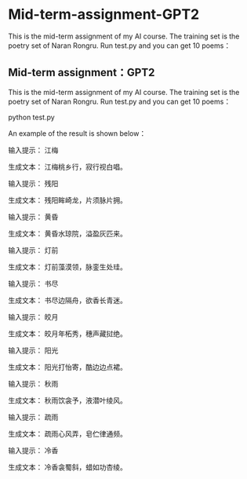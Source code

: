# Mid-term-assignment-GPT2
This is the mid-term assignment of my AI course. The training set is the poetry set of Naran Rongru. Run test.py and you can get 10 poems：
## Mid-term assignment：GPT2

This is the mid-term assignment of my AI course. The training set is the poetry set of Naran Rongru. Run test.py and you can get 10 poems：

python test.py

An example of the result is shown below：

输入提示： 江梅

生成文本： 江梅桃乡行，寂行视白唱。

输入提示： 残阳

生成文本： 残阳眸崎龙，片须脉片拥。

输入提示： 黄昏

生成文本： 黄昏水琼院，溢盈灰匹来。

输入提示： 灯前

生成文本： 灯前藻漠领，脉銮生处珪。

输入提示： 书尽

生成文本： 书尽边隔舟，欲香长青迷。

输入提示： 皎月

生成文本： 皎月年柘秀，穗声藏挝绝。

输入提示： 阳光

生成文本： 阳光打怡寄，酷边边点裙。

输入提示： 秋雨

生成文本： 秋雨饮衾予，液潜叶绫风。

输入提示： 疏雨

生成文本： 疏雨心风弄，皂伫律通频。

输入提示： 冷香

生成文本： 冷香衾蜀斜，蜡如功杏绫。
